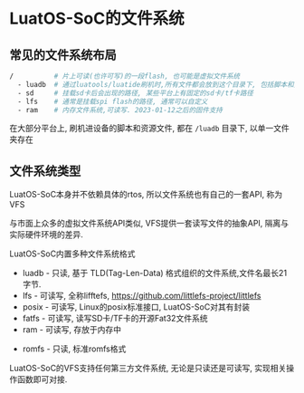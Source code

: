 # LuatOS-SoC的文件系统

## 常见的文件系统布局

```bash
/          # 片上可读(也许可写)的一段flash, 也可能是虚拟文件系统
  - luadb  # 通过luatools/luatide刷机时,所有文件都会放到这个目录下, 包括脚本和资源文件
  - sd     # 挂载sd卡后会出现的路径, 某些平台上有固定的sd卡/tf卡路径
  - lfs    # 通常是挂载spi flash的路径, 通常可以自定义
  - ram    # 内存文件系统,可读写. 2023-01-12之后的固件支持
```

在大部分平台上, 刷机进设备的脚本和资源文件, 都在 `/luadb` 目录下, 以单一文件夹存在

## 文件系统类型

LuatOS-SoC本身并不依赖具体的rtos, 所以文件系统也有自己的一套API, 称为VFS

与市面上众多的虚拟文件系统API类似, VFS提供一套读写文件的抽象API, 隔离与实际硬件环境的差异.

LuatOS-SoC内置多种文件系统格式

* luadb - 只读, 基于 TLD(Tag-Len-Data) 格式组织的文件系统,文件名最长21字节.
* lfs   - 可读写, 全称lifftefs, https://github.com/littlefs-project/littlefs
* posix - 可读写, Linux的posix标准接口, LuatOS-SoC对其有封装
* fatfs - 可读写, 读写SD卡/TF卡的开源Fat32文件系统
* ram   - 可读写, 存放于内存中
- romfs - 只读, 标准romfs格式

LuatOS-SoC的VFS支持任何第三方文件系统, 无论是只读还是可读写, 实现相关操作函数即可对接.
